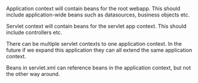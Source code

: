 Application context will contain beans for the root webapp. This should include application-wide beans such as datasources, business objects etc.

Servlet context will contain beans for the servlet app context. This should include controllers etc.

There can be multiple servlet contexts to one application context. In the future if we expand this application they can all extend the same application context.

Beans in servlet.xml can reference beans in the application context, but not the other way around.

